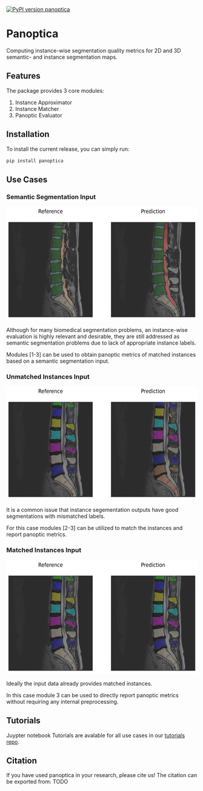 [![PyPI version panoptica](https://badge.fury.io/py/panoptica.svg)](https://pypi.python.org/pypi/panoptica/)

# Panoptica

Computing instance-wise segmentation quality metrics for 2D and 3D semantic- and instance segmentation maps.

## Features

The package provides 3 core modules:

1. Instance Approximator
1. Instance Matcher
1. Panoptic Evaluator

<!-- ?TODO: add module figure? -->

## Installation

To install the current release, you can simply run:

```sh
pip install panoptica
```

## Use Cases

### Semantic Segmentation Input

<img src="https://github.com/BrainLesion/panoptica/blob/main/examples/spine_seg/semantic/fig.png?raw=true" alt="semantic_figure" height="300"/>

Although for many biomedical segmentation problems, an instance-wise evaluation is highly relevant and desirable, they are still addressed as semantic segmentation problems due to lack of appropriate instance labels.

Modules [1-3] can be used to obtain panoptic metrics of matched instances based on a semantic segmentation input.

### Unmatched Instances Input

<img src="https://github.com/BrainLesion/panoptica/blob/main/examples/spine_seg/unmatched_instance/fig.png?raw=true" alt="unmatched_instance_figure" height="300"/>

It is a common issue that instance segementation outputs have good segmentations with mismatched labels.

For this case modules [2-3] can be utilized to match the instances and report panoptic metrics.

### Matched Instances Input

<img src="https://github.com/BrainLesion/panoptica/blob/main/examples/spine_seg/matched_instance/fig.png?raw=true" alt="matched_instance_figure" height="300"/>

Ideally the input data already provides matched instances.

In this case module 3 can be used to directly report panoptic metrics without requiring any internal preprocessing.

## Tutorials

Juypter notebook Tutorials are avalable for all use cases in our [tutorials repo](https://github.com/BrainLesion/tutorials/tree/main/panoptica).

## Citation

If you have used panoptica in your research, please cite us! The citation can be exported from: TODO
